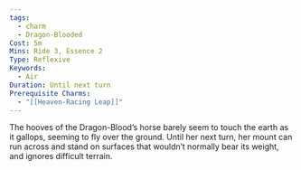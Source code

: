 ```yaml
---
tags:
  - charm
  - Dragon-Blooded
Cost: 5m
Mins: Ride 3, Essence 2
Type: Reflexive
Keywords:
  - Air
Duration: Until next turn
Prerequisite Charms:
  - "[[Heaven-Racing Leap]]"
---
```

The hooves of the Dragon-Blood’s horse barely seem to touch the earth as it gallops, seeming to fly over the ground. Until her next turn, her mount can run across and stand on surfaces that wouldn’t normally bear its weight, and ignores difficult terrain.